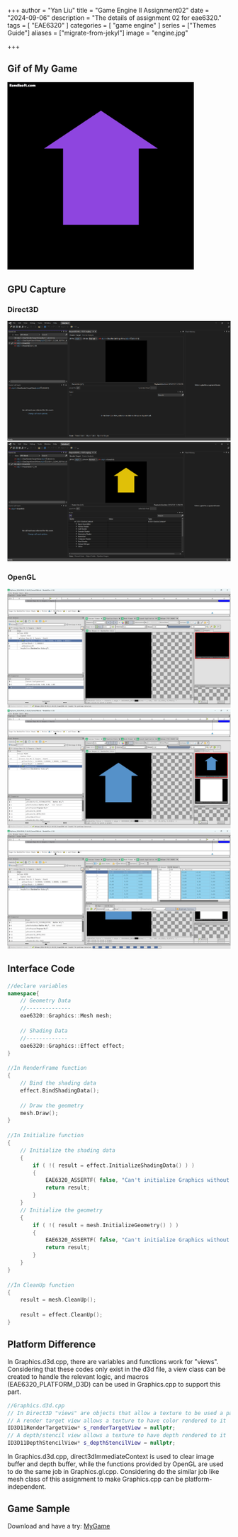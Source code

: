 +++
author = "Yan Liu"
title = "Game Engine II Assignment02"
date = "2024-09-06"
description = "The details of assignment 02 for eae6320."
tags = [
    "EAE6320"
]
categories = [
    "game engine"
]
series = ["Themes Guide"]
aliases = ["migrate-from-jekyl"]
image = "engine.jpg"

+++

## Gif of My Game

<img src="AnimatedHouse.gif" alt="animatedcolor" style="zoom:67%;" />

## GPU Capture

### Direct3D

<img src="image-20240906154148737.png" alt="image-20240906154148737" style="zoom:80%;" />

<img src="image-20240906154232063.png" alt="image-20240906154232063" style="zoom:80%;" />



### OpenGL

<img src="image-20240906154748413.png" alt="image-20240906154748413" style="zoom:80%;" />

<img src="image-20240906154831756.png" alt="image-20240906154831756" style="zoom:80%;" />

<img src="image-20240906155025832.png" alt="image-20240906155025832" style="zoom:80%;" />



## Interface Code

~~~c++
//declare variables
namespace{
	// Geometry Data
	//--------------
	eae6320::Graphics::Mesh mesh;

	// Shading Data
	//-------------
	eae6320::Graphics::Effect effect;
}

//In RenderFrame function
{
	// Bind the shading data
	effect.BindShadingData();

	// Draw the geometry
	mesh.Draw();
}

//In Initialize function
{
    // Initialize the shading data
    {
        if ( !( result = effect.InitializeShadingData() ) )
        {
            EAE6320_ASSERTF( false, "Can't initialize Graphics without the shading data" );
            return result;
        }
    }
    // Initialize the geometry
    {
        if ( !( result = mesh.InitializeGeometry() ) )
        {
            EAE6320_ASSERTF( false, "Can't initialize Graphics without the geometry data" );
            return result;
        }
    }
}

//In CleanUp function
{
    result = mesh.CleanUp();

	result = effect.CleanUp();
}
~~~



## Platform Difference

In Graphics.d3d.cpp, there are variables and functions work for "views". Considering that these codes only exist in the d3d file, a view class can be created to handle the relevant logic, and macros (EAE6320_PLATFORM_D3D) can be used in Graphics.cpp to support this part.

~~~c++
//Graphics.d3d.cpp
// In Direct3D "views" are objects that allow a texture to be used a particular way:
// A render target view allows a texture to have color rendered to it
ID3D11RenderTargetView* s_renderTargetView = nullptr;
// A depth/stencil view allows a texture to have depth rendered to it
ID3D11DepthStencilView* s_depthStencilView = nullptr;
~~~



In Graphics.d3d.cpp, direct3dImmediateContext is used to clear image buffer and depth buffer, while the functions provided by OpenGL are used to do the same job in Graphics.gl.cpp. Considering do the similar job like mesh class of this assignment to make Graphics.cpp can be platform-independent.



## Game Sample

Download and have a try: [MyGame](https://drive.google.com/uc?export=download&id=1zW9ilS0uB5OgJhBIoBi25OtCTbqjBXA3)
